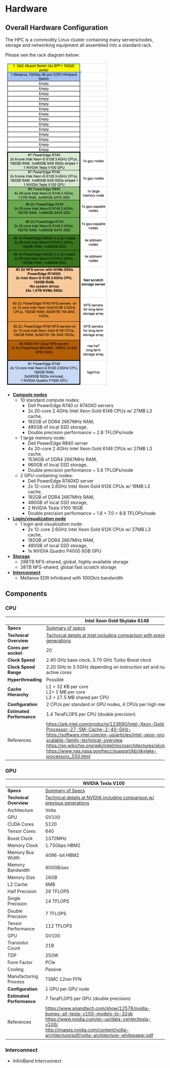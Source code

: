 # Hardware

## Overall Hardware Configuration

The HPC is a commodity Linux cluster containing many servers/nodes, storage and networking equipment all assembled into a standard rack.

Please see the rack diagram below:

![rack diagram](/using-the-hpc/screenshots/Rack-Diagram.png "rack layout")

* [**Compute nodes**](hardware.md)
  * 10 standard compute nodes:
    * Dell PowerEdge R740 or R740XD servers
    * 2x 20-core 2.4GHz Intel Xeon Gold 6148 CPUs w/ 27MB L3 cache,
    * 192GB of DDR4 2667MHz RAM,
    * 480GB of local SSD storage,
    * Double precision performance ~ 2.8 TFLOPs/node
  * 1 large memory node:
    * Dell PowerEdge R840 server
    * 4x 20-core 2.4GHz Intel Xeon Gold 6148 CPUs w/ 27MB L3 cache,
    * 1536GB of DDR4 2667MHz RAM,
    * 960GB of local SSD storage,
    * Double precision performance ~ 5.6 TFLOPs/node
  * 2 GPU-containing nodes:
    * Dell PowerEdge R740XD server
    * 2x 12-core 2.6GHz Intel Xeon Gold 6126 CPUs w/ 19MB L3 cache,
    * 192GB of DDR4 2667MHz RAM,
    * 480GB of local SSD storage,
    * 2 NVIDIA Tesla V100 16GB
    * Double precision performance ~ 1.8 + 7.0 = 8.8 TFLOPs/node
* [**Login/visualization node**](hardware.md)
  * 1 login and visualization node:
    * 2x 12-core 2.6GHz Intel Xeon Gold 6126 CPUs w/ 27MB L3 cache,
    * 192GB of DDR4 2667MHz RAM,
    * 480GB of local SSD storage,
    * 1x NVIDIA Quadro P4000 8GB GPU
* [**Storage**](storage.md)
  * 288TB NFS-shared, global, highly-available storage
  * 38TB NFS-shared, global fast scratch storage
* [**Interconnect**](http://www.mellanox.com/page/products_dyn?product_family=192&mtag=sb7700_sb7790)
  * Mellanox EDR Infiniband with 100Gb/s bandwidth

## Components

### CPU

|    | Intel Xeon Gold Skylake 6148  |
|----|---|
| **Specs** | [Summary of  specs](https://ark.intel.com/products/123690/Intel-Xeon-Gold-6148F-Processor-27-5M-Cache-2-40-GHz-)|
| **Technical Overview** | [Technical details at Intel including comparison with previous generations](https://software.intel.com/en-us/articles/intel-xeon-processor-scalable-family-technical-overview)|
| **Cores per socket**: | 20 |
| **Clock Speed** | 2.40 GHz base clock, 3.70 GHz Turbo Boost clock |
| **Clock Speed Range** | 2.20 GHz to 3.5GHz depending on instruction set and number of active cores|
| **Hyperthreading** | Possible |
| **Cache Hierarchy** | L1 = 32 KB per core <br> L2= 1 MB per core <br> L3 = 27.5 MB shared per CPU |
| **Configuration** | 2 CPUs per standard or GPU nodes, 4 CPUs per high memory node |
| **Estimated Performance** | 1.4 TeraFLOPS per CPU (double precision) |
| References | https://ark.intel.com/products/123690/Intel-Xeon-Gold-6148F-Processor-27-5M-Cache-2-40-GHz- <br> https://software.intel.com/en-us/articles/intel-xeon-processor-scalable-family-technical-overview <br> https://en.wikichip.org/wiki/intel/microarchitectures/skylake_(client) <br> https://www.nas.nasa.gov/hecc/support/kb/skylake-processors_550.html <br>  |

### GPU

|  |**NVIDIA Tesla V100**|
|--------------|--------------|
| **Specs** | [Summary of Specs](https://www.nvidia.com/en-us/data-center/tesla-v100/) |
| **Technical Overview** | [Technical details at NVIDIA including comparison w/ previous generations](/using-the-hpc/screenshots/volta-architecture-whitepaper.pdf "") |
| Architecture |	Volta
| GPU 	| GV100 |
| CUDA Cores 	 | 5120 |
| Tensor Cores | 	640 |
| Boost Clock |		1370MHz |
| Memory Clock |	1.75Gbps HBM2 |
| Memory Bus Width |	4096-bit HBM2|
| Memory Bandwidth |	900GB/sec |
| Memory Size |	16GB |
| L2 Cache |	6MB |
| Half Precision |	28 TFLOPS |
| Single Precision |	14 TFLOPS |
| Double Precision |	7 TFLOPS 	|
| Tensor Performance |		112 TFLOPS |
| GPU 	| GV100 |
| Transistor Count |	21B |
| TDP |	250W |
| Form Factor |		PCIe |
| Cooling |	Passive |
| Manufacturing Process |	TSMC 12nm FFN |
| **Configuration** | 1 GPU per GPU node |
| **Estimated Performance** | 7 TeraFLOPS per GPU (double precision) |
| References |https://www.anandtech.com/show/12576/nvidia-bumps-all-tesla-v100-models-to-32gb <br> https://www.nvidia.com/en-us/data-center/tesla-v100/ <br> http://images.nvidia.com/content/volta-architecture/pdf/volta-architecture-whitepaper.pdf|

### Interconnect

* InfiniBand Interconnect
